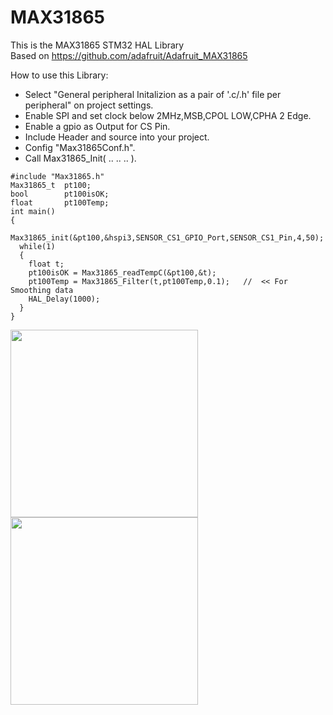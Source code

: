 # MAX31865

This is the MAX31865 STM32 HAL Library  
Based on https://github.com/adafruit/Adafruit_MAX31865      

How to use this Library:
* Select "General peripheral Initalizion as a pair of '.c/.h' file per peripheral" on project settings.   
* Enable SPI and set clock below 2MHz,MSB,CPOL LOW,CPHA 2 Edge.   
* Enable a gpio as Output for CS Pin.  
* Include Header and source into your project.   
* Config "Max31865Conf.h".   
* Call Max31865_Init( .. .. .. ).   
```
#include "Max31865.h"
Max31865_t  pt100;
bool        pt100isOK;
float       pt100Temp;
int main()
{
  Max31865_init(&pt100,&hspi3,SENSOR_CS1_GPIO_Port,SENSOR_CS1_Pin,4,50);
  while(1)
  {
    float t;
    pt100isOK = Max31865_readTempC(&pt100,&t);
    pt100Temp = Max31865_Filter(t,pt100Temp,0.1);   //  << For Smoothing data  
    HAL_Delay(1000);
  }
}
```
<a ><img src="1.jpg" height="300"/></a>
<a href="https://www.adafruit.com/products/3328"><img src="2.jpg" height="300"/></a>







